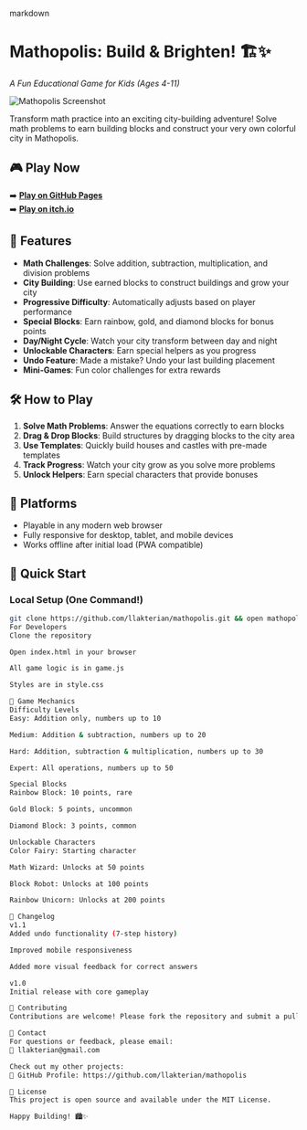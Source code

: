 markdown
# Mathopolis: Build & Brighten! 🏗️✨

*A Fun Educational Game for Kids (Ages 4-11)*

![Mathopolis Screenshot](https://imgur.com/a/lQ87fkI)

Transform math practice into an exciting city-building adventure! Solve math problems to earn building blocks and construct your very own colorful city in Mathopolis.

## 🎮 Play Now

➡️ **[Play on GitHub Pages](https://llakterian.github.io/mathopolis/)**  
➡️ **[Play on itch.io](https://llakterian.itch.io/mathopolis)**

## 🌟 Features

- **Math Challenges**: Solve addition, subtraction, multiplication, and division problems
- **City Building**: Use earned blocks to construct buildings and grow your city
- **Progressive Difficulty**: Automatically adjusts based on player performance
- **Special Blocks**: Earn rainbow, gold, and diamond blocks for bonus points
- **Day/Night Cycle**: Watch your city transform between day and night
- **Unlockable Characters**: Earn special helpers as you progress
- **Undo Feature**: Made a mistake? Undo your last building placement
- **Mini-Games**: Fun color challenges for extra rewards

## 🛠️ How to Play

1. **Solve Math Problems**: Answer the equations correctly to earn blocks
2. **Drag & Drop Blocks**: Build structures by dragging blocks to the city area
3. **Use Templates**: Quickly build houses and castles with pre-made templates
4. **Track Progress**: Watch your city grow as you solve more problems
5. **Unlock Helpers**: Earn special characters that provide bonuses

## 📱 Platforms

- Playable in any modern web browser
- Fully responsive for desktop, tablet, and mobile devices
- Works offline after initial load (PWA compatible)

## 🚀 Quick Start

### Local Setup (One Command!)
```bash
git clone https://github.com/llakterian/mathopolis.git && open mathopolis/index.html
For Developers
Clone the repository

Open index.html in your browser

All game logic is in game.js

Styles are in style.css

📜 Game Mechanics
Difficulty Levels
Easy: Addition only, numbers up to 10

Medium: Addition & subtraction, numbers up to 20

Hard: Addition, subtraction & multiplication, numbers up to 30

Expert: All operations, numbers up to 50

Special Blocks
Rainbow Block: 10 points, rare

Gold Block: 5 points, uncommon

Diamond Block: 3 points, common

Unlockable Characters
Color Fairy: Starting character

Math Wizard: Unlocks at 50 points

Block Robot: Unlocks at 100 points

Rainbow Unicorn: Unlocks at 200 points

📝 Changelog
v1.1
Added undo functionality (7-step history)

Improved mobile responsiveness

Added more visual feedback for correct answers

v1.0
Initial release with core gameplay

🤝 Contributing
Contributions are welcome! Please fork the repository and submit a pull request with your improvements.

📧 Contact
For questions or feedback, please email:
📩 llakterian@gmail.com

Check out my other projects:
🔗 GitHub Profile: https://github.com/llakterian/mathopolis

📄 License
This project is open source and available under the MIT License.

Happy Building! 🏙️✨